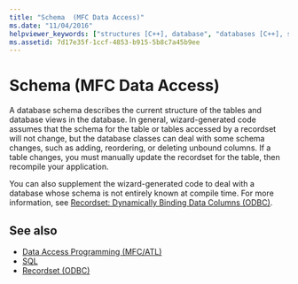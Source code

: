 ```yaml
---
title: "Schema  (MFC Data Access)"
ms.date: "11/04/2016"
helpviewer_keywords: ["structures [C++], database", "databases [C++], schema", "database schema [C++], about database schemas", "database schema [C++]", "schemas [C++], database", "structures [C++]"]
ms.assetid: 7d17e35f-1ccf-4853-b915-5b8c7a45b9ee
---
```

# Schema  (MFC Data Access)

A database schema describes the current structure of the tables and database views in the database. In general, wizard-generated code assumes that the schema for the table or tables accessed by a recordset will not change, but the database classes can deal with some schema changes, such as adding, reordering, or deleting unbound columns. If a table changes, you must manually update the recordset for the table, then recompile your application.

You can also supplement the wizard-generated code to deal with a database whose schema is not entirely known at compile time. For more information, see [Recordset: Dynamically Binding Data Columns (ODBC)](../data/odbc/recordset-dynamically-binding-data-columns-odbc.md).

## See also

- [Data Access Programming (MFC/ATL)](../data/data-access-programming-mfc-atl.md)
- [SQL](../data/odbc/sql.md)
- [Recordset (ODBC)](../data/odbc/recordset-odbc.md)

